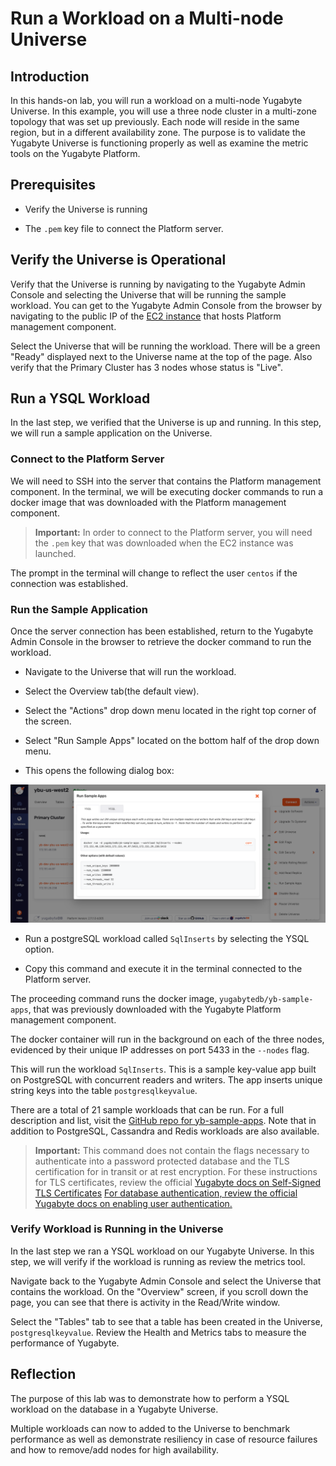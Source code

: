 # Run a Workload on a Multi-node Universe

## Introduction

In this hands-on lab, you will run a workload on a multi-node Yugabyte Universe. In this example, you will use a three node cluster in a multi-zone topology that was set up previously. Each node will reside in the same region, but in a different availability zone. The purpose is to validate the Yugabyte Universe is functioning properly as well as examine the metric tools on the Yugabyte Platform.

## Prerequisites

* Verify the Universe is running

* The `.pem` key file to connect the Platform server.

## Verify the Universe is Operational

Verify that the Universe is running by navigating to the Yugabyte Admin Console and selecting the Universe that will be running the sample workload. You can get to the Yugabyte Admin Console from the browser by navigating to the public IP of the [EC2 instance](https://us-west-2.console.aws.amazon.com/ec2/v2/home?region=us-west-2#Instances:instanceState=running) that hosts Platform management component.

Select the Universe that will be running the workload. There will be a green "Ready" displayed next to the Universe name at the top of the page. Also verify that the Primary Cluster has 3 nodes whose status is "Live".

## Run a YSQL Workload

In the last step, we verified that the Universe is up and running. In this step, we will run a sample application on the Universe.

### Connect to the Platform Server

We will need to SSH into the server that contains the Platform management component. In the terminal, we will be executing docker commands to run a docker image that was downloaded with the Platform management component.

> **Important:** In order to connect to the Platform server, you will need the `.pem` key that was downloaded when the EC2 instance was launched. 

The prompt in the terminal will change to reflect the user `centos` if the connection was established.

### Run the Sample Application

Once the server connection has been established, return to the Yugabyte Admin Console in the browser to retrieve the docker command to run the workload.

* Navigate to the Universe that will run the workload.

* Select the Overview tab(the default view). 

* Select the "Actions" drop down menu located in the right top corner of the screen.

* Select "Run Sample Apps" located on the bottom half of the drop down menu.

* This opens the following dialog box:

![The docker command to run the SqlInserts application.](./assets/images/100-run-YSQL-workload.png)

* Run a postgreSQL workload called `SqlInserts` by selecting the YSQL option.

* Copy this command and execute it in the terminal connected to the Platform server.

The proceeding command runs the docker image, `yugabytedb/yb-sample-apps`, that was previously downloaded with the Yugabyte Platform management component.

The docker container will run in the background on each of the three nodes, evidenced by their unique IP addresses on port 5433 in the `--nodes` flag.

This will run the workload `SqlInserts`. This is a sample key-value app built on PostgreSQL with concurrent readers and writers. The app inserts unique string keys into the table `postgresqlkeyvalue`.

There are a total of 21 sample workloads that can be run. For a full description and list, visit the [GitHub repo for yb-sample-apps](https://github.com/yugabyte/yb-sample-apps). Note that in addition to PostgreSQL, Cassandra and Redis workloads are also available.

> **Important:** This command does not contain the flags necessary to authenticate into a password protected database and the TLS certification for in transit or at rest encryption. For these instructions for TLS certificates, review the official [Yugabyte docs on Self-Signed TLS Certificates](https://docs.yugabyte.com/latest/yugabyte-platform/security/enable-encryption-in-transit/#:~:text=Yugabyte%20Platform%20allows%20you%20to,APIs%20for%20YSQL%20and%20YCQL.) [For database authentication, review the official Yugabyte docs on enabling user authentication.](https://docs.yugabyte.com/latest/secure/enable-authentication/)

### Verify Workload is Running in the Universe

In the last step we ran a YSQL workload on our Yugabyte Universe. In this step, we will verify if the workload is running as review the metrics tool. 

Navigate back to the Yugabyte Admin Console and select the Universe that contains the workload. On the "Overview" screen, if you scroll down the page, you can see that there is activity in the Read/Write window. 

Select the "Tables" tab to see that a table has been created in the Universe, `postgresqlkeyvalue`. Review the Health and Metrics tabs to measure the performance of Yugabyte.

## Reflection

The purpose of this lab was to demonstrate how to perform a YSQL workload on the database in a Yugabyte Universe.

Multiple workloads can now to added to the Universe to benchmark performance as well as demonstrate resiliency in case of resource failures and how to remove/add nodes for high availability.